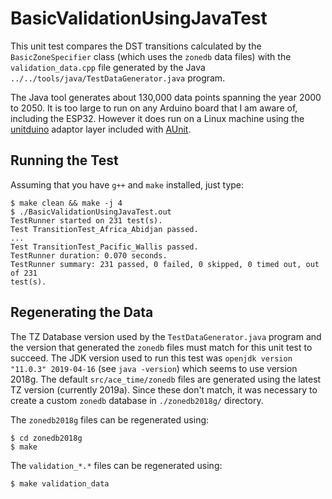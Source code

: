 # BasicValidationUsingJavaTest

This unit test compares the DST transitions calculated by the
`BasicZoneSpecifier` class (which uses the `zonedb` data files) with the
`validation_data.cpp` file generated by the Java
`../../tools/java/TestDataGenerator.java` program.

The Java tool generates about 130,000 data points spanning the year 2000 to
2050. It is too large to run on any Arduino board that I am aware of, including
the ESP32.
However it does run on a Linux machine using the
[unitduino](https://github.com/bxparks/AUnit/tree/develop/unitduino) adaptor
layer included with [AUnit](https://github.com/bxparks/AUnit).

## Running the Test

Assuming that you have `g++` and `make` installed, just type:
```
$ make clean && make -j 4
$ ./BasicValidationUsingJavaTest.out
TestRunner started on 231 test(s).        
Test TransitionTest_Africa_Abidjan passed. 
...
Test TransitionTest_Pacific_Wallis passed.
TestRunner duration: 0.070 seconds.
TestRunner summary: 231 passed, 0 failed, 0 skipped, 0 timed out, out of 231
test(s).
```

## Regenerating the Data

The TZ Database version used by the `TestDataGenerator.java` program and the
version that generated the `zonedb` files must match for this unit test to
succeed. The JDK version used to run this test was `openjdk version "11.0.3"
2019-04-16` (see `java -version`) which seems to use version 2018g. The default
`src/ace_time/zonedb` files are generated using the latest TZ version
(currently 2019a). Since these don't match, it was necessary to create a custom
`zonedb` database in `./zonedb2018g/` directory.

The `zonedb2018g` files can be regenerated using:
```
$ cd zonedb2018g
$ make
```

The `validation_*.*` files can be regenerated using:
```
$ make validation_data
```
